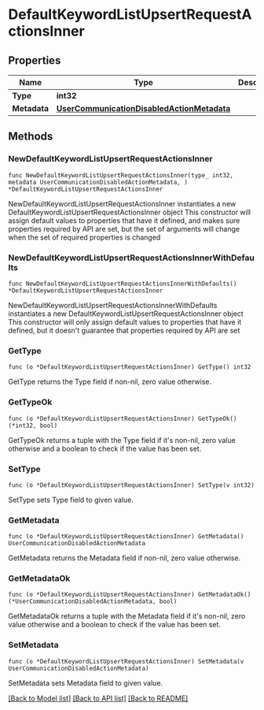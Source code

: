 # DefaultKeywordListUpsertRequestActionsInner

## Properties

Name | Type | Description | Notes
------------ | ------------- | ------------- | -------------
**Type** | **int32** |  | 
**Metadata** | [**UserCommunicationDisabledActionMetadata**](UserCommunicationDisabledActionMetadata.md) |  | 

## Methods

### NewDefaultKeywordListUpsertRequestActionsInner

`func NewDefaultKeywordListUpsertRequestActionsInner(type_ int32, metadata UserCommunicationDisabledActionMetadata, ) *DefaultKeywordListUpsertRequestActionsInner`

NewDefaultKeywordListUpsertRequestActionsInner instantiates a new DefaultKeywordListUpsertRequestActionsInner object
This constructor will assign default values to properties that have it defined,
and makes sure properties required by API are set, but the set of arguments
will change when the set of required properties is changed

### NewDefaultKeywordListUpsertRequestActionsInnerWithDefaults

`func NewDefaultKeywordListUpsertRequestActionsInnerWithDefaults() *DefaultKeywordListUpsertRequestActionsInner`

NewDefaultKeywordListUpsertRequestActionsInnerWithDefaults instantiates a new DefaultKeywordListUpsertRequestActionsInner object
This constructor will only assign default values to properties that have it defined,
but it doesn't guarantee that properties required by API are set

### GetType

`func (o *DefaultKeywordListUpsertRequestActionsInner) GetType() int32`

GetType returns the Type field if non-nil, zero value otherwise.

### GetTypeOk

`func (o *DefaultKeywordListUpsertRequestActionsInner) GetTypeOk() (*int32, bool)`

GetTypeOk returns a tuple with the Type field if it's non-nil, zero value otherwise
and a boolean to check if the value has been set.

### SetType

`func (o *DefaultKeywordListUpsertRequestActionsInner) SetType(v int32)`

SetType sets Type field to given value.


### GetMetadata

`func (o *DefaultKeywordListUpsertRequestActionsInner) GetMetadata() UserCommunicationDisabledActionMetadata`

GetMetadata returns the Metadata field if non-nil, zero value otherwise.

### GetMetadataOk

`func (o *DefaultKeywordListUpsertRequestActionsInner) GetMetadataOk() (*UserCommunicationDisabledActionMetadata, bool)`

GetMetadataOk returns a tuple with the Metadata field if it's non-nil, zero value otherwise
and a boolean to check if the value has been set.

### SetMetadata

`func (o *DefaultKeywordListUpsertRequestActionsInner) SetMetadata(v UserCommunicationDisabledActionMetadata)`

SetMetadata sets Metadata field to given value.



[[Back to Model list]](../README.md#documentation-for-models) [[Back to API list]](../README.md#documentation-for-api-endpoints) [[Back to README]](../README.md)


